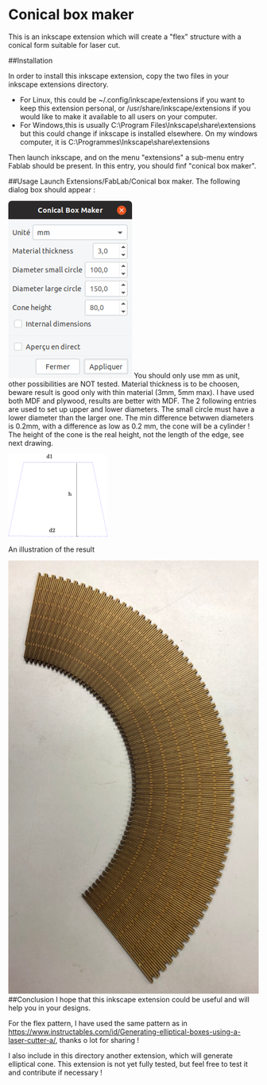 
# Conical box maker
This is an inkscape extension which will create a "flex" structure with a conical form suitable for laser cut.

##Installation

In order to install this inkscape extension, copy the two files in your inkscape extensions directory.
- For Linux, this could be ~/.config/inkscape/extensions if you want to keep this extension personal, or /usr/share/inkscape/extensions if you would like to make it available to all users on your computer.
- For Windows,this is usually C:\Program Files\Inkscape\share\extensions but this could change if inkscape is installed elsewhere. On my windows computer, it is C:\Programmes\Inkscape\share\extensions

Then launch inkscape, and on the menu "extensions" a sub-menu entry Fablab should be present. In this entry, you should finf "conical box maker".

##Usage
Launch Extensions/FabLab/Conical box maker.
The following dialog box should appear :

![](FenetreConicBox.png) 
You should only use mm as unit, other possibilities are NOT tested.
Material thickness is to be choosen, beware result is good only with thin material (3mm, 5mm max). I have used both MDF and plywood, results are better with MDF.
The 2 following entries are used to set up upper and lower diameters. The small circle must have a lower diameter than the larger one. The min difference betwwen diameters is 0.2mm, with a difference as low as 0.2 mm, the cone will be a cylinder !
The height of the cone is the real height, not the length of the edge, see next drawing.

![](Cone_m1.png) 

An illustration of the result
 
![](578px-Decoupecone.JPG) 
##Conclusion
I hope that this inkscape extension could be useful and will help you in your designs.

For the flex pattern, I have used the same pattern as in https://www.instructables.com/id/Generating-elliptical-boxes-using-a-laser-cutter-a/, thanks o lot for sharing !

I also include in this directory another extension, which will generate elliptical cone. This extension is not yet fully tested, but feel free to test it and contribute if necessary !

